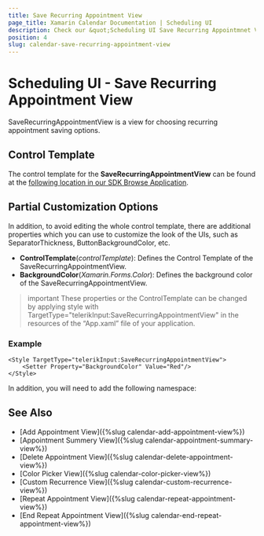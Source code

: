 ```yaml
---
title: Save Recurring Appointment View
page_title: Xamarin Calendar Documentation | Scheduling UI
description: Check our &quot;Scheduling UI Save Recurring Appointmnet View&quot; documentation article for Telerik Calendar for Xamarin control.
position: 4
slug: calendar-save-recurring-appointment-view
---
```


# Scheduling UI - Save Recurring Appointment View

SaveRecurringAppointmentView is a view for choosing recurring appointment saving options.

## Control Template

The control template for the **SaveRecurringAppointmentView** can be found at the [following location in our SDK Browse Application](https://github.com/telerik/xamarin-forms-sdk/blob/master/XamarinSDK/SDKBrowser/SDKBrowser/Examples/CalendarControl/SchedulingCategory/SchedulingUIViews/SaveRecurringAppointmentView.xaml).

## Partial Customization Options 

In addition, to avoid editing the whole control template, there are additional properties which you can use to customize the look of the UIs, such as SeparatorThickness, ButtonBackgroundColor, etc.  

* **ControlTemplate**(*controlTemplate*): Defines the Control Template of the SaveRecurringAppointmentView.
* **BackgroundColor**(*Xamarin.Forms.Color*): Defines the background color of the SaveRecurringAppointmentView.

>important These properties or the ControlTemplate can be changed by applying style with TargetType="telerikInput:SaveRecurringAppointmentView" in the resources of the “App.xaml” file of your application. 

### Example

```XAML
<Style TargetType="telerikInput:SaveRecurringAppointmentView">
    <Setter Property="BackgroundColor" Value="Red"/>
</Style>
```

In addition, you will need to add the following namespace: 

<snippet id='xmlns-telerikinput'/>

## See Also

* [Add Appointment View]({%slug calendar-add-appointment-view%})
* [Appointment Summery View]({%slug calendar-appointment-summary-view%})
* [Delete Appointment View]({%slug calendar-delete-appointment-view%})
* [Color Picker View]({%slug calendar-color-picker-view%})
* [Custom Recurrence View]({%slug calendar-custom-recurrence-view%})
* [Repeat Appointment View]({%slug calendar-repeat-appointment-view%})
* [End Repeat Appointment View]({%slug calendar-end-repeat-appointment-view%})
